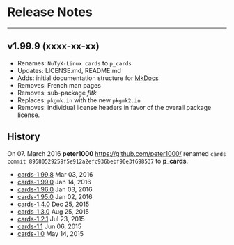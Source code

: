 # Release Notes


---


## v1.99.9 (xxxx-xx-xx)

* Renames: `NuTyX-Linux cards` to `p_cards`
* Updates: LICENSE.md, README.md
* Adds: initial documentation structure for [MkDocs](https://github.com/mkdocs/mkdocs)
* Removes: French man pages
* Removes: sub-package *fltk*
* Replaces: `pkgmk.in` with the new `pkgmk2.in`
* Removes: individual license headers in favor of the overall package license.


## History

On 07. March 2016 **peter1000** <https://github.com/peter1000/> renamed
`cards commit 89580529259f5e912a2efc936bebf90e3f698537` to **p_cards**.

* [cards-1.99.8](https://github.com/NuTyX/cards/commit/992a2ca11bf771e0809ebe9d0987bdc1d47a8e82) Mar 03, 2016
* [cards-1.99.0](https://github.com/NuTyX/cards/commit/d9d4ae224175ab8514b1951a0078cc0fb75d60fc) Jan 14, 2016
* [cards-1.96.0](https://github.com/NuTyX/cards/commit/ae6c74e2f2f463bea0699ab2bb43f5daa3df15f2) Jan 03, 2016
* [cards-1.95.0](https://github.com/NuTyX/cards/commit/9f37977d754bd1dd88346f28e50ea629a69034d8) Jan 02, 2016
* [cards-1.4.0](https://github.com/NuTyX/cards/commit/f7bd5a8d341eb63aa0a772a5d8e3c201d2e97b15)  Dec 25, 2015
* [cards-1.3.0](https://github.com/NuTyX/cards/commit/a695725e37beb64bda56ca000c5ee86d1f34541e)  Aug 25, 2015
* [cards-1.2.1](https://github.com/NuTyX/cards/commit/14b580fc4165f256e952262914d9cb7e2cba6f74)  Jul 23, 2015
* [cards-1.1](https://github.com/NuTyX/cards/commit/f3eb1243dabec33f7854dd6330a53438d62c8440)    Jun 06, 2015
* [cards-1.0](https://github.com/NuTyX/cards/commit/49452594a9fc8c312fdc4c7203d76761ec5eab9f)    May 14, 2015
